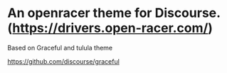 # An openracer theme for Discourse. (https://drivers.open-racer.com/)

Based on Graceful and tulula theme

https://github.com/discourse/graceful

